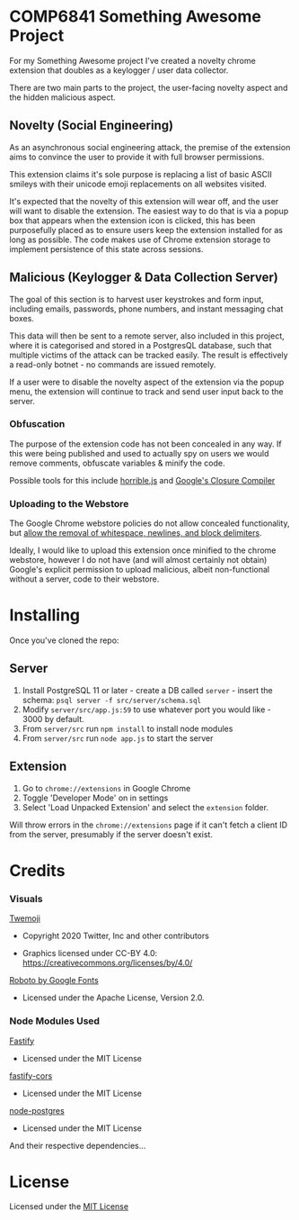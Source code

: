 # COMP6841 Something Awesome Project

For my Something Awesome project I've created a novelty chrome extension that doubles as a keylogger / user data collector. 

There are two main parts to the project, the user-facing novelty aspect and the hidden malicious aspect. 

## Novelty (Social Engineering)
As an asynchronous social engineering attack, the premise of the extension aims to convince the user to provide it with full browser permissions.

This extension claims it's sole purpose is replacing a list of basic ASCII smileys with their unicode emoji replacements on all websites visited.

It's expected that the novelty of this extension will wear off, and the user will want to disable the extension. The easiest way to do that is via a popup box that appears when the extension icon is clicked, this has been purposefully placed as to ensure users keep the extension installed for as long as possible. The code makes use of Chrome extension storage to implement persistence of this state across sessions.

## Malicious (Keylogger & Data Collection Server)
The goal of this section is to harvest user keystrokes and form input, including emails, passwords, phone numbers, and instant messaging chat boxes.

This data will then be sent to a remote server, also included in this project, where it is categorised and stored in a PostgresQL database, such that multiple victims of the attack can be tracked easily. The result is effectively a read-only botnet - no commands are issued remotely.

If a user were to disable the novelty aspect of the extension via the popup menu, the extension will continue to track and send user input back to the server.

### Obfuscation

The purpose of the extension code has not been concealed in any way. If this were being published and used to actually spy on users we would remove comments, obfuscate variables & minify the code.

Possible tools for this include [horrible.js](https://github.com/TShadwell/Horrible.js) and [Google's Closure Compiler](https://developers.google.com/closure/compiler)

### Uploading to the Webstore
The Google Chrome webstore policies do not allow concealed functionality, but [allow the removal of whitespace, newlines, and block delimiters](https://developer.chrome.com/docs/webstore/program_policies/#code-readability).

Ideally, I would like to upload this extension once minified to the chrome webstore, however I do not have (and will almost certainly not obtain) Google's explicit permission to upload malicious, albeit non-functional without a server, code to their webstore.


# Installing

Once you've cloned the repo:

## Server
1. Install PostgreSQL 11 or later - create a DB called `server` - insert the schema: `psql server -f src/server/schema.sql`
2. Modify `server/src/app.js:59` to use whatever port you would like - 3000 by default.
3. From `server/src` run `npm install` to install node modules
4. From `server/src` run `node app.js` to start the server

## Extension
1. Go to `chrome://extensions` in Google Chrome
2. Toggle 'Developer Mode' on in settings
3. Select 'Load Unpacked Extension' and select the `extension` folder.

Will throw errors in the `chrome://extensions` page if it can't fetch a client ID from the server, presumably if the server doesn't exist.

# Credits

### **Visuals**

[Twemoji](https://twemoji.twitter.com/)
- Copyright 2020 Twitter, Inc and other contributors

- Graphics licensed under CC-BY 4.0: https://creativecommons.org/licenses/by/4.0/

[Roboto by Google Fonts](https://fonts.google.com/specimen/Roboto#license)
- Licensed under the Apache License, Version 2.0.

### **Node Modules Used** 

[Fastify](https://github.com/fastify/fastify)
- Licensed under the MIT License

[fastify-cors](https://github.com/fastify/fastify-cors)
- Licensed under the MIT License

[node-postgres](https://github.com/brianc/node-postgres)
- Licensed under the MIT License

And their respective dependencies...

# License

Licensed under the [MIT License](https://github.com/ethanndickson/something-awesome/blob/master/LICENSE) 